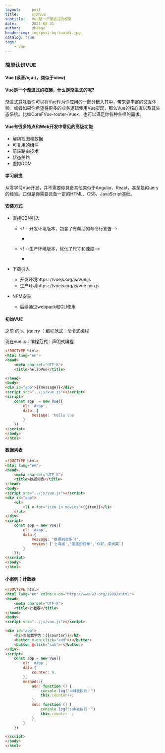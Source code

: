 ```yaml
---
layout:     post
title:      初识Vue
subtitle:   Vue是一个渐进式的框架
date:       2021-08-31
author:     zhaoqx
header-img: img/post-bg-kuaidi.jpg
catalog: true
tags:
    - Vue
---
```




### 简单认识VUE

#### Vue (读音/vju:/，类似于view)

#### Vue是一个渐进式的框架，什么是渐进式的呢?

渐进式意味着你可以将Vue作为你应用的一部分嵌入其中，带来更丰富的交互体验。或者如果你希望将更多的业务逻辑使用Vue实现，那么Vue的核心库以及其生态系统。比如CoreFVue-router+Vuex，也可以满足你各种各样的需求。

#### Vue有很多特点和Web开发中常见的高级功能

* 解耦视图和数据
* 可复用的组件
* 前端路由技术
* 状态关路
* 虚拟DOM

#### 学习前提

从零学习Vue开发，并不需要你具备其他类似于Angular、React，甚至是jQuery的经验。口但是你需要具备一定的HTML、CSS、JavaScript基础。

#### 安装方式

* 直接CDN引入

  * <! --开发环境版本，包含了有帮助的命令行警告-->

    * <script src="https : / /cdn.jsdelivr.net/npm/vue/dist/vue.js"></script>

  * <! --生产环境版本，优化了尺寸和速度-->

    * <script src="https: //cdn.jsdelivr.net/npm/vue"></script>

* 下载引入

  * 开发环境https: //vuejs.org/js/vue.js
  * 生产环境https: //vuejs.org/js/vue.min.js

* NPM安装
  * 后续通过webpack和CLI使用

#### 

#### 初始VUE

之前 的js、jquery ：编程范式：命令式编程

现在vue.js：编程范式：声明式编程

```html
<!DOCTYPE html>
<html lang="en">
<head>
    <meta charset="UTF-8">
    <title>helloVue</title>

</head>
<body>
<div id="app">{{message}}</div>
<script src="../js/vue.js"></script>
<script>
    const app  = new Vue({
        el: '#app',
        data: {
            message: 'hello vue'
        }
    })
</script>
</body>
</html>
```

#### 数据列表

```html
<!DOCTYPE html>
<html lang="en">
<head>
    <meta charset="UTF-8">
    <title>数据列表</title>
</head>
<body>
<script src="../js/vue.js"></script>
<div id="app">
    <ul>
        <li v-for="item in movies">{{item}}</li>
    </ul>
</div>
<script>
    const app = new Vue({
        el: '#app',
        data:{
            message: "数据列表练习",
            movies: ['上海滩','羞羞的铁拳','你好，李焕英']
        }
    });
</script>
</body>
</html>
```



#### 小案例：计数器

```html
<!DOCTYPE html>
<html lang="en" xmlns:v-on="http://www.w3.org/1999/xhtml">
<head>
    <meta charset="UTF-8">
    <title>计数器</title>
</head>
<body>
<script src="../js/vue.js"></script>

<div id="app">
    <h2>当前数字为：{{counter}}</h2>
    <button v-on:click="add">+</button>
    <button @click="sub">-</button>
</div>
<script>
    const app = new Vue({
        el: '#app',
        data:{
            counter: 0,
        },
        methods:{
            add: function () {
                console.log("add被执行！")
                this.counter++;
            },
            sub: function () {
                console.log("sub被执行！")
                this.counter--;
            }
        }
    })

</script>
</body>
</html>
```

